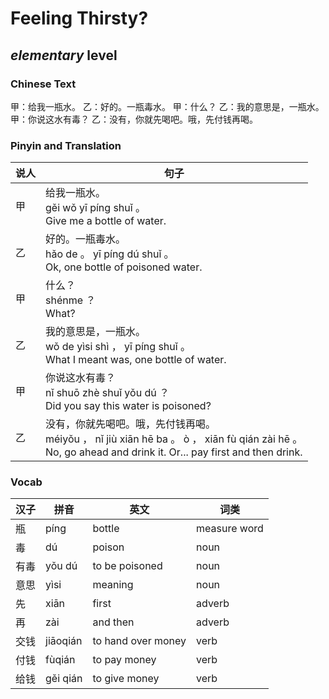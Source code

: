 # Feeling Thirsty?
## *elementary* level

### Chinese Text
甲：给我一瓶水。
乙：好的。一瓶毒水。
甲：什么？
乙：我的意思是，一瓶水。
甲：你说这水有毒？
乙：没有，你就先喝吧。哦，先付钱再喝。

### Pinyin and Translation
|说人|句子|
|----|----|
|甲|给我一瓶水。<br />gěi wǒ yī píng shuǐ 。<br />Give me a bottle of water.|
|乙|好的。一瓶毒水。<br />hǎo de 。 yī píng dú shuǐ 。<br />Ok, one bottle of poisoned water.|
|甲|什么？<br />shénme ？<br />What?|
|乙|我的意思是，一瓶水。<br />wǒ de yìsi shì ， yī píng shuǐ 。<br />What I meant was, one bottle of water.|
|甲|你说这水有毒？<br />nǐ shuō zhè shuǐ yǒu dú ？<br />Did you say this water is poisoned?|
|乙|没有，你就先喝吧。哦，先付钱再喝。<br />méiyǒu ， nǐ jiù xiān hē ba 。 ò ， xiān fù qián zài hē 。<br />No, go ahead and drink it. Or... pay first and then drink.|
### Vocab
|汉子|拼音|英文|词类|
|----|----|----|----|
|瓶|píng|bottle|measure word|
|毒|dú|poison|noun|
|有毒|yǒu dú|to be poisoned|noun|
|意思|yìsi|meaning|noun|
|先|xiān|first|adverb|
|再|zài|and then|adverb|
|交钱|jiāoqián|to hand over money|verb|
|付钱|fùqián|to pay money|verb|
|给钱|gěi qián|to give money|verb|